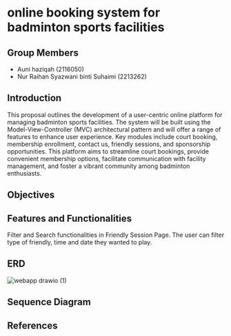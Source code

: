 # online booking system for badminton sports facilities 

## Group Members

* Auni haziqah (2116050)
* Nur Raihan Syazwani binti Suhaimi (2213262)

## Introduction

This proposal outlines the development of a user-centric online platform for managing badminton sports facilities. The system will be built using the Model-View-Controller (MVC) architectural pattern and will offer a range of features to enhance user experience. Key modules include court booking, membership enrollment, contact us, friendly sessions, and sponsorship opportunities. This platform aims to streamline court bookings, provide convenient membership options, facilitate communication with facility management, and foster a vibrant community among badminton enthusiasts.

## Objectives



## Features and Functionalities

Filter and Search functionalities in Friendly Session Page. The user can filter type of friendly, time and date they wanted to play.



## ERD 
![webapp drawio (1)](https://github.com/user-attachments/assets/f5fc13ad-c1a4-4796-8dcd-955e6904a856)



## Sequence Diagram


## References


